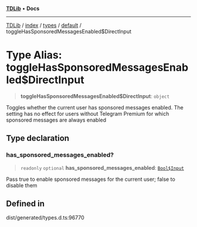 [**TDLib**](../../../../../../README.md) • **Docs**

***

[TDLib](../../../../../../modules.md) / [index](../../../../../README.md) / [types](../../../README.md) / [default](../README.md) / toggleHasSponsoredMessagesEnabled$DirectInput

# Type Alias: toggleHasSponsoredMessagesEnabled$DirectInput

> **toggleHasSponsoredMessagesEnabled$DirectInput**: `object`

Toggles whether the current user has sponsored messages enabled. The setting has no effect for users without Telegram Premium for which sponsored messages are always enabled

## Type declaration

### has\_sponsored\_messages\_enabled?

> `readonly` `optional` **has\_sponsored\_messages\_enabled**: [`Bool$Input`](Bool$Input.md)

Pass true to enable sponsored messages for the current user; false to disable them

## Defined in

dist/generated/types.d.ts:96770
